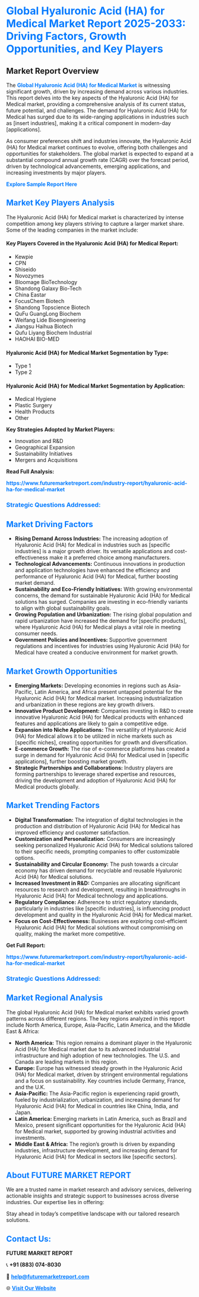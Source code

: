 <h1 style="color: #007BFF;">Global Hyaluronic Acid (HA) for Medical Market Report 2025-2033: Driving Factors, Growth Opportunities, and Key Players</h1>

<section id="overview">
<h2>Market Report Overview</h2>
<p>The <a href="https://www.futuremarketreport.com/industry-report/hyaluronic-acid-ha-for-medical-market" style="color: #007BFF; text-decoration: none;"><strong>Global Hyaluronic Acid (HA) for Medical Market</strong></a> is witnessing significant growth, driven by increasing demand across various industries. This report delves into the key aspects of the Hyaluronic Acid (HA) for Medical market, providing a comprehensive analysis of its current status, future potential, and challenges. The demand for Hyaluronic Acid (HA) for Medical has surged due to its wide-ranging applications in industries such as [insert industries], making it a critical component in modern-day [applications].</p>
<p>As consumer preferences shift and industries innovate, the Hyaluronic Acid (HA) for Medical market continues to evolve, offering both challenges and opportunities for stakeholders. The global market is expected to expand at a substantial compound annual growth rate (CAGR) over the forecast period, driven by technological advancements, emerging applications, and increasing investments by major players.</p>
</section>

<section id="overview">
<p><a href="https://www.futuremarketreport.com/request-sample/reportId=106366" style="color: #007BFF; text-decoration: none;"><strong>Explore Sample Report Here</strong></a></p>
</section>

<section id="key-players">
<h2 style="color: #007BFF;">Market Key Players Analysis</h2>
<p>The Hyaluronic Acid (HA) for Medical market is characterized by intense competition among key players striving to capture a larger market share. Some of the leading companies in the market include:</p>
<h4>Key Players Covered in the Hyaluronic Acid (HA) for Medical Report:</h4>
<ul><li>Kewpie</li><li>CPN</li><li>Shiseido</li><li>Novozymes</li><li>Bloomage BioTechnology</li><li>Shandong Galaxy Bio-Tech</li><li>China Eastar</li><li>FocusChem Biotech</li><li>Shandong Topscience Biotech</li><li>QuFu GuangLong Biochem</li><li>Weifang Lide Bioengineering</li><li>Jiangsu Haihua Biotech</li><li>Qufu Liyang Biochem Industrial</li><li>HAOHAI BIO-MED</li></ul>
<h4>Hyaluronic Acid (HA) for Medical Market Segmentation by Type:</h4>
<ul><li>Type 1</li><li>Type 2</li></ul>

<h4>Hyaluronic Acid (HA) for Medical Market Segmentation by Application:</h4>
<ul><li>Medical Hygiene</li><li>Plastic Surgery</li><li>Health Products</li><li>Other</li></ul>
<p><strong>Key Strategies Adopted by Market Players:</strong></p>
<ul>
<li>Innovation and R&D</li>
<li>Geographical Expansion</li>
<li>Sustainability Initiatives</li>
<li>Mergers and Acquisitions</li>
</ul>
</section>

<section>
<p><strong>Read Full Analysis: </strong></p><a href="https://www.futuremarketreport.com/industry-report/hyaluronic-acid-ha-for-medical-market" style="color: #007BFF; text-decoration: none;"><strong>https://www.futuremarketreport.com/industry-report/hyaluronic-acid-ha-for-medical-market</strong></a>
<h3 style="color: #007BFF;">Strategic Questions Addressed:</h3>
</section>

<section id="driving-factors">
<h2 style="color: #007BFF;">Market Driving Factors</h2>
<ul>
<li><strong>Rising Demand Across Industries:</strong> The increasing adoption of Hyaluronic Acid (HA) for Medical in industries such as [specific industries] is a major growth driver. Its versatile applications and cost-effectiveness make it a preferred choice among manufacturers.</li>
<li><strong>Technological Advancements:</strong> Continuous innovations in production and application technologies have enhanced the efficiency and performance of Hyaluronic Acid (HA) for Medical, further boosting market demand.</li>
<li><strong>Sustainability and Eco-Friendly Initiatives:</strong> With growing environmental concerns, the demand for sustainable Hyaluronic Acid (HA) for Medical solutions has surged. Companies are investing in eco-friendly variants to align with global sustainability goals.</li>
<li><strong>Growing Population and Urbanization:</strong> The rising global population and rapid urbanization have increased the demand for [specific products], where Hyaluronic Acid (HA) for Medical plays a vital role in meeting consumer needs.</li>
<li><strong>Government Policies and Incentives:</strong> Supportive government regulations and incentives for industries using Hyaluronic Acid (HA) for Medical have created a conducive environment for market growth.</li>
</ul>
</section>

<section id="growth-opportunities">
<h2 style="color: #007BFF;">Market Growth Opportunities</h2>
<ul>
<li><strong>Emerging Markets:</strong> Developing economies in regions such as Asia-Pacific, Latin America, and Africa present untapped potential for the Hyaluronic Acid (HA) for Medical market. Increasing industrialization and urbanization in these regions are key growth drivers.</li>
<li><strong>Innovative Product Development:</strong> Companies investing in R&D to create innovative Hyaluronic Acid (HA) for Medical products with enhanced features and applications are likely to gain a competitive edge.</li>
<li><strong>Expansion into Niche Applications:</strong> The versatility of Hyaluronic Acid (HA) for Medical allows it to be utilized in niche markets such as [specific niches], creating opportunities for growth and diversification.</li>
<li><strong>E-commerce Growth:</strong> The rise of e-commerce platforms has created a surge in demand for Hyaluronic Acid (HA) for Medical used in [specific applications], further boosting market growth.</li>
<li><strong>Strategic Partnerships and Collaborations:</strong> Industry players are forming partnerships to leverage shared expertise and resources, driving the development and adoption of Hyaluronic Acid (HA) for Medical products globally.</li>
</ul>
</section>

<section id="trending-factors">
<h2 style="color: #007BFF;">Market Trending Factors</h2>
<ul>
<li><strong>Digital Transformation:</strong> The integration of digital technologies in the production and distribution of Hyaluronic Acid (HA) for Medical has improved efficiency and customer satisfaction.</li>
<li><strong>Customization and Personalization:</strong> Consumers are increasingly seeking personalized Hyaluronic Acid (HA) for Medical solutions tailored to their specific needs, prompting companies to offer customizable options.</li>
<li><strong>Sustainability and Circular Economy:</strong> The push towards a circular economy has driven demand for recyclable and reusable Hyaluronic Acid (HA) for Medical solutions.</li>
<li><strong>Increased Investment in R&D:</strong> Companies are allocating significant resources to research and development, resulting in breakthroughs in Hyaluronic Acid (HA) for Medical technology and applications.</li>
<li><strong>Regulatory Compliance:</strong> Adherence to strict regulatory standards, particularly in industries like [specific industries], is influencing product development and quality in the Hyaluronic Acid (HA) for Medical market.</li>
<li><strong>Focus on Cost-Effectiveness:</strong> Businesses are exploring cost-efficient Hyaluronic Acid (HA) for Medical solutions without compromising on quality, making the market more competitive.</li>
</ul>
</section>

<section>
<p><strong>Get Full Report: </strong></p><a href="https://www.futuremarketreport.com/industry-report/hyaluronic-acid-ha-for-medical-market" style="color: #007BFF; text-decoration: none;"><strong>https://www.futuremarketreport.com/industry-report/hyaluronic-acid-ha-for-medical-market</strong></a>
<h3 style="color: #007BFF;">Strategic Questions Addressed:</h3>
</section>


<section id="regional-analysis">
<h2 style="color: #007BFF;">Market Regional Analysis</h2>
<p>The global Hyaluronic Acid (HA) for Medical market exhibits varied growth patterns across different regions. The key regions analyzed in this report include North America, Europe, Asia-Pacific, Latin America, and the Middle East & Africa:</p>
<ul>
<li><strong>North America:</strong> This region remains a dominant player in the Hyaluronic Acid (HA) for Medical market due to its advanced industrial infrastructure and high adoption of new technologies. The U.S. and Canada are leading markets in this region.</li>
<li><strong>Europe:</strong> Europe has witnessed steady growth in the Hyaluronic Acid (HA) for Medical market, driven by stringent environmental regulations and a focus on sustainability. Key countries include Germany, France, and the U.K.</li>
<li><strong>Asia-Pacific:</strong> The Asia-Pacific region is experiencing rapid growth, fueled by industrialization, urbanization, and increasing demand for Hyaluronic Acid (HA) for Medical in countries like China, India, and Japan.</li>
<li><strong>Latin America:</strong> Emerging markets in Latin America, such as Brazil and Mexico, present significant opportunities for the Hyaluronic Acid (HA) for Medical market, supported by growing industrial activities and investments.</li>
<li><strong>Middle East & Africa:</strong> The region’s growth is driven by expanding industries, infrastructure development, and increasing demand for Hyaluronic Acid (HA) for Medical in sectors like [specific sectors].</li>
</ul>
</section>

<footer>
<h2 style="color: #007BFF;">About FUTURE MARKET REPORT</h2>
<p>We are a trusted name in market research and advisory services, delivering actionable insights and strategic support to businesses across diverse industries. Our expertise lies in offering:</p>

<p>Stay ahead in today’s competitive landscape with our tailored research solutions.</p>

<h2 style="color: #007BFF;">Contact Us:</h2>
<p><strong>FUTURE MARKET REPORT</strong></p>
<p>📞 <strong>+91 (883) 074-8030</strong></p>
<p>📧 <strong><a href="mailto:help@futuremarketreport.com" style="color: #007BFF;">help@futuremarketreport.com</a></strong></p>
<p>🌐 <strong><a href="https://www.futuremarketreport.com/" style="color: #007BFF;">Visit Our Website</a></strong></p>
</footer>